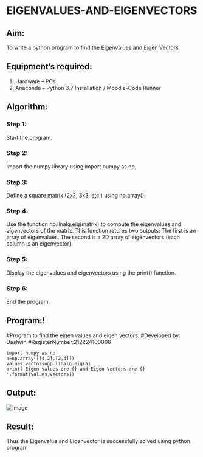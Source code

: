 # EIGENVALUES-AND-EIGENVECTORS
## Aim:
To write a python program to find the Eigenvalues and Eigen Vectors
## Equipment’s required:
1. 	Hardware – PCs
2. 	Anaconda – Python 3.7 Installation / Moodle-Code Runner
## Algorithm:
### Step 1:
Start the program.
### Step 2:
Import the numpy library using import numpy as np.
### Step 3:
Define a square matrix (2x2, 3x3, etc.) using np.array().
### Step 4:
Use the function np.linalg.eig(matrix) to compute the eigenvalues and eigenvectors of the matrix.
This function returns two outputs:
The first is an array of eigenvalues.
The second is a 2D array of eigenvectors (each column is an eigenvector).
### Step 5: 
Display the eigenvalues and eigenvectors using the print() function.
### Step 6:
End the program.

## Program:!
#Program to find the eigen values and eigen vectors.
#Developed by: Dashvin
#RegisterNumber:212224100008
```
import numpy as np
a=np.array([[4,2],[2,4]])
values,vectors=np.linalg.eig(a)
print('Eigen values are {} and Eigen Vectors are {} '.format(values,vectors))
```
## Output:

![image](https://github.com/user-attachments/assets/470aaa76-5ca4-4eba-8511-535a85902d49)

## Result:
Thus the Eigenvalue and Eigenvector is successfully solved using python program
